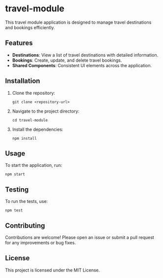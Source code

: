 # travel-module

This travel module application is designed to manage travel destinations and bookings efficiently. 

## Features

- **Destinations**: View a list of travel destinations with detailed information.
- **Bookings**: Create, update, and delete travel bookings.
- **Shared Components**: Consistent UI elements across the application.

## Installation

1. Clone the repository:
   ```
   git clone <repository-url>
   ```
2. Navigate to the project directory:
   ```
   cd travel-module
   ```
3. Install the dependencies:
   ```
   npm install
   ```

## Usage

To start the application, run:
```
npm start
```

## Testing

To run the tests, use:
```
npm test
```

## Contributing

Contributions are welcome! Please open an issue or submit a pull request for any improvements or bug fixes.

## License

This project is licensed under the MIT License.
